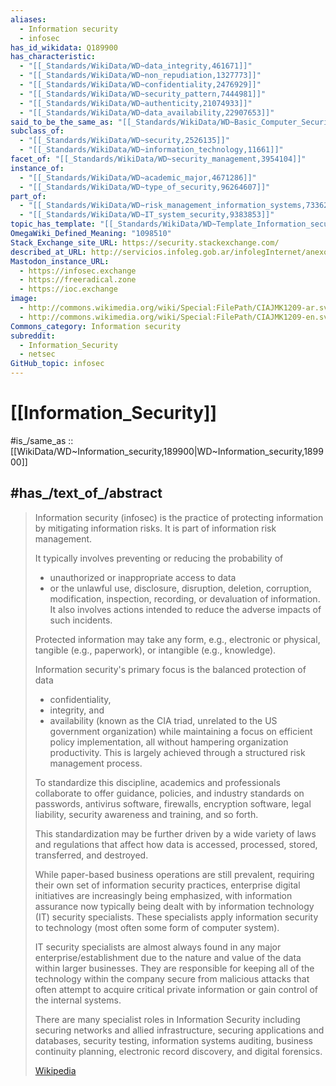 ```yaml
---
aliases:
  - Information security
  - infosec
has_id_wikidata: Q189900
has_characteristic:
  - "[[_Standards/WikiData/WD~data_integrity,461671]]"
  - "[[_Standards/WikiData/WD~non_repudiation,1327773]]"
  - "[[_Standards/WikiData/WD~confidentiality,2476929]]"
  - "[[_Standards/WikiData/WD~security_pattern,7444981]]"
  - "[[_Standards/WikiData/WD~authenticity,21074933]]"
  - "[[_Standards/WikiData/WD~data_availability,22907653]]"
said_to_be_the_same_as: "[[_Standards/WikiData/WD~Basic_Computer_Security,1097062]]"
subclass_of:
  - "[[_Standards/WikiData/WD~security,2526135]]"
  - "[[_Standards/WikiData/WD~information_technology,11661]]"
facet_of: "[[_Standards/WikiData/WD~security_management,3954104]]"
instance_of:
  - "[[_Standards/WikiData/WD~academic_major,4671286]]"
  - "[[_Standards/WikiData/WD~type_of_security,96264607]]"
part_of:
  - "[[_Standards/WikiData/WD~risk_management_information_systems,7336283]]"
  - "[[_Standards/WikiData/WD~IT_system_security,9383853]]"
topic_has_template: "[[_Standards/WikiData/WD~Template_Information_security,7646356]]"
OmegaWiki_Defined_Meaning: "1098510"
Stack_Exchange_site_URL: https://security.stackexchange.com/
described_at_URL: http://servicios.infoleg.gob.ar/infolegInternet/anexos/240000-244999/242859/norma.htm
Mastodon_instance_URL:
  - https://infosec.exchange
  - https://freeradical.zone
  - https://ioc.exchange
image:
  - http://commons.wikimedia.org/wiki/Special:FilePath/CIAJMK1209-ar.svg
  - http://commons.wikimedia.org/wiki/Special:FilePath/CIAJMK1209-en.svg
Commons_category: Information security
subreddit:
  - Information_Security
  - netsec
GitHub_topic: infosec
---
```


# [[Information_Security]] 

#is_/same_as :: [[WikiData/WD~Information_security,189900|WD~Information_security,189900]] 

## #has_/text_of_/abstract 

> Information security (infosec) is the practice of 
> protecting information by mitigating information risks. 
> It is part of information risk management. 
> 
> It typically involves preventing or reducing the probability of 
> - unauthorized or inappropriate access to data 
> - or the unlawful use, disclosure, disruption, deletion, corruption, modification, inspection, recording, or devaluation of information. 
> It also involves actions intended to reduce the adverse impacts of such incidents. 
> 
> Protected information may take any form, e.g., electronic or physical, 
> tangible (e.g., paperwork), or intangible (e.g., knowledge). 
> 
> Information security's primary focus is the balanced protection of data 
> - confidentiality, 
> - integrity, and 
> - availability 
> (known as the CIA triad, unrelated to the US government organization) 
> while maintaining a focus on efficient policy implementation, 
> all without hampering organization productivity. 
> This is largely achieved through a structured risk management process. 
>
> To standardize this discipline, academics and professionals collaborate 
> to offer guidance, policies, and industry standards on passwords, antivirus software, firewalls, encryption software, legal liability, security awareness and training, and so forth. 
> 
> This standardization may be further driven by a wide variety of laws and regulations 
> that affect how data is accessed, processed, stored, transferred, and destroyed. 
>
> While paper-based business operations are still prevalent, requiring their own set of information security practices, enterprise digital initiatives are increasingly being emphasized, with information assurance now typically being dealt with by information technology (IT) security specialists. These specialists apply information security to technology (most often some form of computer system). 
>
> IT security specialists are almost always found in any major enterprise/establishment due to the nature and value of the data within larger businesses. They are responsible for keeping all of the technology within the company secure from malicious attacks that often attempt to acquire critical private information or gain control of the internal systems.
>
> There are many specialist roles in Information Security including securing networks and allied infrastructure, securing applications and databases, security testing, information systems auditing, business continuity planning, electronic record discovery, and digital forensics.
>
> [Wikipedia](https://en.wikipedia.org/wiki/Information%20security) 

